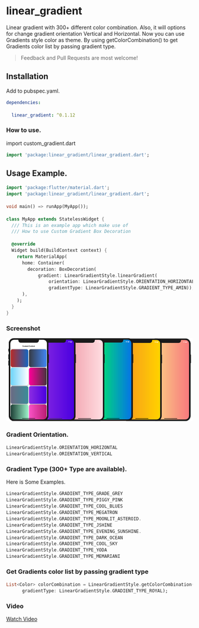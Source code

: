 # linear_gradient

Linear gradient with 300+ different color combination. Also, it will options for change gradient orientation Vertical and Horizontal.
Now you can use Gradients style color as theme. By using getColorCombination() to get Gradients color list by passing gradient type.

> Feedback and Pull Requests are most welcome!

## Installation

Add to pubspec.yaml.

```yaml
dependencies:
  
  linear_gradient: ^0.1.12
```

### How to use.

import custom_gradient.dart

```dart
import 'package:linear_gradient/linear_gradient.dart';
```

## Usage Example.

```dart
import 'package:flutter/material.dart';
import 'package:linear_gradient/linear_gradient.dart';

void main() => runApp(MyApp());

class MyApp extends StatelessWidget {
  /// This is an example app which make use of
  /// How to use Custom Gradient Box Decoration

  @override
  Widget build(BuildContext context) {
    return MaterialApp(
      home: Container(
        decoration: BoxDecoration(
            gradient: LinearGradientStyle.linearGradient(
                orientation: LinearGradientStyle.ORIENTATION_HORIZONTAL,
                gradientType: LinearGradientStyle.GRADIENT_TYPE_AMIN)),
      ),
    );
  }
}
```
### Screenshot
<img src="https://github.com/Prashant09mca/flutter_linear_gradient/blob/master/gradients.png"/>

### Gradient Orientation.

```dart
LinearGradientStyle.ORIENTATION_HORIZONTAL
LinearGradientStyle.ORIENTATION_VERTICAL
```

### Gradient Type (300+ Type are available).

Here is Some Examples.
```dart
LinearGradientStyle.GRADIENT_TYPE_GRADE_GREY
LinearGradientStyle.GRADIENT_TYPE_PIGGY_PINK
LinearGradientStyle.GRADIENT_TYPE_COOL_BLUES
LinearGradientStyle.GRADIENT_TYPE_MEGATRON
LinearGradientStyle.GRADIENT_TYPE_MOONLIT_ASTEROID.
LinearGradientStyle.GRADIENT_TYPE_JSHINE
LinearGradientStyle.GRADIENT_TYPE_EVENING_SUNSHINE.
LinearGradientStyle.GRADIENT_TYPE_DARK_OCEAN
LinearGradientStyle.GRADIENT_TYPE_COOL_SKY
LinearGradientStyle.GRADIENT_TYPE_YODA
LinearGradientStyle.GRADIENT_TYPE_MEMARIANI
```

### Get Gradients color list by passing gradient type
```dart
List<Color> colorCombination = LinearGradientStyle.getColorCombination(
      gradientType: LinearGradientStyle.GRADIENT_TYPE_ROYAL);
```

### Video
<a href="https://www.youtube.com/watch?v=LhrdQ6XxlMI">Watch Video</a>
